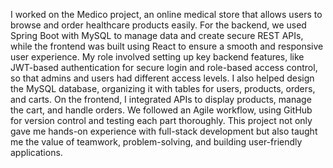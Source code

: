 I worked on the Medico project, an online medical store that allows users to browse and order healthcare products easily. For the backend, we used Spring Boot with MySQL to manage data and create secure REST APIs, while the frontend was built using React to ensure a smooth and responsive user experience. My role involved setting up key backend features, like JWT-based authentication for secure login and role-based access control, so that admins and users had different access levels. I also helped design the MySQL database, organizing it with tables for users, products, orders, and carts. On the frontend, I integrated APIs to display products, manage the cart, and handle orders. We followed an Agile workflow, using GitHub for version control and testing each part thoroughly. This project not only gave me hands-on experience with full-stack development but also taught me the value of teamwork, problem-solving, and building user-friendly applications.
